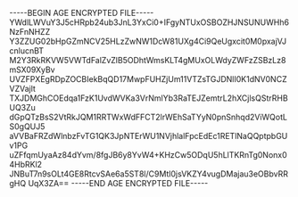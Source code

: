 -----BEGIN AGE ENCRYPTED FILE-----
YWdlLWVuY3J5cHRpb24ub3JnL3YxCi0+IFgyNTUxOSBOZHJNSUNUWHh6NzFnNHZZ
Y3ZZUG02bHpGZmNCV25HLzZwNW1DcW81UXg4Ci9QeUgxcit0M0pxajVJcnlucnBT
M2Y3RkRKVW5VWTdFalZvZlB5ODhtWmsKLT4gMUxOLWdyZWFzZSBzLz8mSX09XyBv
UVZFPXEgRDpZOCBIekBqQD17MwpFUHZjUm11VTZsTGJDNlI0K1dNV0NCZVZVajlt
TXJDMGhCOEdqa1FzK1UvdWVKa3VrNmlYb3RaTEJZemtrL2hXCjlsQStrRHBUQ3Zu
dGpQTzBsS2VtRkJQM1RRTWxWdFFCT2lrWEhSaTYyN0pnSnhqd2ViWQotLS0gQUJ5
aVVBaFRZdWlnbzFvTG1QK3JpNTErWU1NVjhlalFpcEdEc1RETlNaQQptpbGUv1PG
uZFfqmUyaAz84dYvm/8fgJB6y8YvW4+KHzCw5ODqU5hLlTKRnTg0Nonx04HbRKl2
JNBuT7n9sOLt4GE8RtcvSAe6a5ST8l/C9Mtl0jsVKZY4vugDMajau3eOBbvRRgHQ
UqX3ZA==
-----END AGE ENCRYPTED FILE-----
